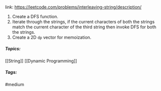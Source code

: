 link: https://leetcode.com/problems/interleaving-string/description/

1. Create a DFS function. 
2. Iterate through the strings, if the current characters of both the strings match the current character of the third string then invoke DFS for both the strings. 
3. Create a 2D `dp` vector for memoization. 

##### Topics:
[[String]] [[Dynamic Programming]]

##### Tags:
#medium 